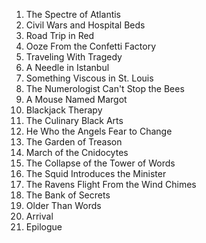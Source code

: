 1. The Spectre of Atlantis
2. Civil Wars and Hospital Beds
3. Road Trip in Red
4. Ooze From the Confetti Factory
5. Traveling With Tragedy
6. A Needle in Istanbul
7. Something Viscous in St. Louis
8. The Numerologist Can't Stop the Bees
9. A Mouse Named Margot
10. Blackjack Therapy
11. The Culinary Black Arts
12. He Who the Angels Fear to Change
13. The Garden of Treason
14. March of the Cnidocytes
15. The Collapse of the Tower of Words
16. The Squid Introduces the Minister
17. The Ravens Flight From the Wind Chimes
18. The Bank of Secrets
19. Older Than Words
20. Arrival
21. Epilogue
